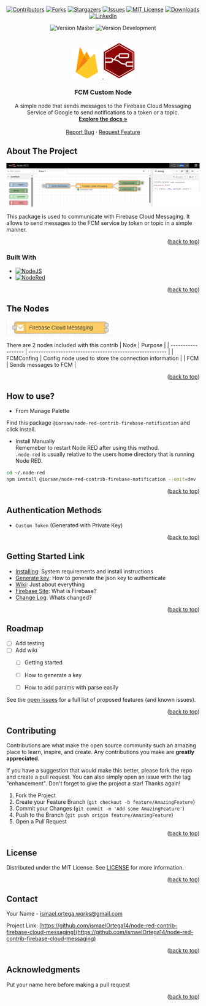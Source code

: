 <!-- Improved compatibility of back to top link: See: https://github.com/othneildrew/Best-README-Template/pull/73 -->

<a name="readme-top"></a>

<!--
*** Thanks for checking out the Best-README-Template. If you have a suggestion
*** that would make this better, please fork the repo and create a pull request
*** or simply open an issue with the tag "enhancement".
*** Don't forget to give the project a star!
*** Thanks again! Now go create something AMAZING! :D
-->

<!-- PROJECT SHIELDS -->
<!--
*** I'm using markdown "reference style" links for readability.
*** Reference links are enclosed in brackets [ ] instead of parentheses ( ).
*** See the bottom of this document for the declaration of the reference variables
*** for contributors-url, forks-url, etc. This is an optional, concise syntax you may use.
*** https://www.markdownguide.org/basic-syntax/#reference-style-links
-->
<div style="text-align: center;">

[![Contributors][contributors-shield]][contributors-url]
[![Forks][forks-shield]][forks-url]
[![Stargazers][stars-shield]][stars-url]
[![Issues][issues-shield]][issues-url]
[![MIT License][license-shield]][license-url]
[![Downloads][downloads-shield]][downloads-url]
[![LinkedIn][linkedin-shield]][linkedin-url]

</div>

<div style="text-align: center;">

![Version Master][masterVersion-shield]
![Version Development][devVersion-shield]

</div>

<!-- PROJECT LOGO -->
<br />
<div align="center">
  <a href="https://github.com/ismaelOrtega14/node-red-contrib-firebase-cloud-messaging">
    <img src="images/firebase.png" alt="Logo" width="80">
    <img src="images/node.png" alt="Logo" width="80">
  </a>

<h3 align="center">FCM Custom Node</h3>

  <p align="center">
    A simple node that sends messages to the Firebase Cloud Messaging Service of Google to send notifications to a token or a topic.
    <br />
    <a href="https://github.com/ismaelOrtega14/node-red-contrib-firebase-cloud-messaging/wiki"><strong>Explore the docs »</strong></a>
    <br />
    <br />
    <a href="https://github.com/ismaelOrtega14/node-red-contrib-firebase-cloud-messaging/issues">Report Bug</a>
    ·
    <a href="https://github.com/ismaelOrtega14/node-red-contrib-firebase-cloud-messaging/issues">Request Feature</a>
  </p>
</div>

<!-- ABOUT THE PROJECT -->

## About The Project

![FCM Custom Node Screen Shot][product-screenshot]

This package is used to communicate with Firebase Cloud Messaging. It allows to send messages to the FCM service by token or topic in a simple manner.

<p align="right">(<a href="#readme-top">back to top</a>)</p>

### Built With

-   [![NodeJS][Node.js]][Node-url]
-   [![NodeRed][Node-red]][NodeRed-url]

<p align="right">(<a href="#readme-top">back to top</a>)</p>

## The Nodes

![FCM Custom Node][customNodes-screenshot]

There are 2 nodes included with this contrib
| Node | Purpose |
| ------------------ | -------------------------------------------------------- |
| FCMConfing | Config node used to store the connection information |
| FCM | Sends messages to FCM |

<p align="right">(<a href="#readme-top">back to top</a>)</p>

## How to use?

-   From Manage Palette

Find this package `@iorsan/node-red-contrib-firebase-notification` and click install.

-   Install Manually  
    Rememeber to restart Node RED after using this method.  
    `.node-red` is usually relative to the users home directory that is running Node RED.

```bash
cd ~/.node-red
npm install @iorsan/node-red-contrib-firebase-notification --omit=dev
```

<p align="right">(<a href="#readme-top">back to top</a>)</p>

## Authentication Methods

-   `Custom Token` (Generated with Private Key)

<p align="right">(<a href="#readme-top">back to top</a>)</p>

## Getting Started Link

-   [Installing][starting-url]: System requirements and install instructions
-   [Generate key][generateKey-url]: How to generate the json key to authenticate
-   [Wiki][wiki-url]: Just about everything
-   [Firebase Site][firebase-url]: What is Firebase?
-   [Change Log](CHANGELOG.md): Whats changed?

<p align="right">(<a href="#readme-top">back to top</a>)</p>

<!-- ROADMAP -->

## Roadmap

-   [ ] Add testing
-   [ ] Add wiki
    - [ ] Getting started
    - [ ] How to generate a key
    - [ ] How to add params with parse easily


See the [open issues](https://github.com/ismaelOrtega14/node-red-contrib-firebase-cloud-messaging/issues) for a full list of proposed features (and known issues).

<p align="right">(<a href="#readme-top">back to top</a>)</p>

<!-- CONTRIBUTING -->

## Contributing

Contributions are what make the open source community such an amazing place to learn, inspire, and create. Any contributions you make are **greatly appreciated**.

If you have a suggestion that would make this better, please fork the repo and create a pull request. You can also simply open an issue with the tag "enhancement".
Don't forget to give the project a star! Thanks again!

1. Fork the Project
2. Create your Feature Branch (`git checkout -b feature/AmazingFeature`)
3. Commit your Changes (`git commit -m 'Add some AmazingFeature'`)
4. Push to the Branch (`git push origin feature/AmazingFeature`)
5. Open a Pull Request

<p align="right">(<a href="#readme-top">back to top</a>)</p>

<!-- LICENSE -->

## License

Distributed under the MIT License. See [LICENSE][license-url] for more information.

<p align="right">(<a href="#readme-top">back to top</a>)</p>

<!-- CONTACT -->

## Contact

Your Name - ismael.ortega.works@gmail.com

Project Link: [https://github.com/ismaelOrtega14/node-red-contrib-firebase-cloud-messaging](https://github.com/ismaelOrtega14/node-red-contrib-firebase-cloud-messaging)

<p align="right">(<a href="#readme-top">back to top</a>)</p>

<!-- ACKNOWLEDGMENTS -->

## Acknowledgments

Put your name here before making a pull request

<p align="right">(<a href="#readme-top">back to top</a>)</p>

<!-- MARKDOWN LINKS & IMAGES -->
<!-- https://www.markdownguide.org/basic-syntax/#reference-style-links -->

[contributors-shield]: https://img.shields.io/github/contributors/ismaelOrtega14/node-red-contrib-firebase-cloud-messaging.svg?style=for-the-badge
[contributors-url]: https://github.com/ismaelOrtega14/node-red-contrib-firebase-cloud-messaging/graphs/contributors
[forks-shield]: https://img.shields.io/github/forks/ismaelOrtega14/node-red-contrib-firebase-cloud-messaging.svg?style=for-the-badge
[forks-url]: https://github.com/ismaelOrtega14/node-red-contrib-firebase-cloud-messaging/network/members
[stars-shield]: https://img.shields.io/github/stars/ismaelOrtega14/node-red-contrib-firebase-cloud-messaging.svg?style=for-the-badge
[stars-url]: https://github.com/ismaelOrtega14/node-red-contrib-firebase-cloud-messaging/stargazers
[issues-shield]: https://img.shields.io/github/issues/ismaelOrtega14/node-red-contrib-firebase-cloud-messaging.svg?style=for-the-badge
[issues-url]: https://github.com/ismaelOrtega14/node-red-contrib-firebase-cloud-messaging/issues
[license-shield]: https://img.shields.io/github/license/ismaelOrtega14/node-red-contrib-firebase-cloud-messaging.svg?style=for-the-badge
[license-url]: https://github.com/ismaelOrtega14/node-red-contrib-firebase-cloud-messaging/blob/master/LICENSE
[downloads-shield]: https://img.shields.io/npm/dm/@iorsan/node-red-contrib-firebase-notification?style=for-the-badge
[downloads-url]: https://www.npmjs.com/package/@iorsan/node-red-contrib-firebase-cloud-messaging?activeTab=versions
[masterVersion-shield]: https://img.shields.io/github/package-json/v/ismaelOrtega14/node-red-contrib-firebase-cloud-messaging/master?style=for-the-badge
[devVersion-shield]: https://img.shields.io/github/package-json/v/ismaelOrtega14/node-red-contrib-firebase-cloud-messaging/development?style=for-the-badge
[linkedin-shield]: https://img.shields.io/badge/-LinkedIn-black.svg?style=for-the-badge&logo=linkedin&colorB=555
[linkedin-url]: https://linkedin.com/in/ismaelortega
[product-screenshot]: images/screenshot.png
[Node.js]: https://img.shields.io/badge/node.js-6DA55F?style=for-the-badge&logo=node.js&logoColor=white
[Node-url]: https://nodejs.org/
[Node-red]: https://img.shields.io/badge/Node--RED-%238F0000.svg?style=for-the-badge&logo=node-red&logoColor=white
[NodeRed-url]: https://nodered.org/
[customNodes-screenshot]: images/customNodes.png
[starting-url]: https://github.com/ismaelOrtega14/node-red-contrib-firebase-cloud-messaging/wiki/getting-started
[generateKey-url]: https://github.com/ismaelOrtega14/node-red-contrib-firebase-cloud-messaging/wiki/generate-key
[wiki-url]: https://github.com/ismaelOrtega14/node-red-contrib-firebase-cloud-messaging/wiki
[firebase-url]: https://firebase.google.com/
